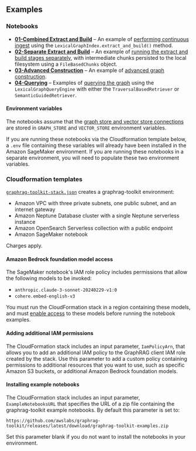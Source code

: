 ## Examples

### Notebooks

  - [**01-Combined Extract and Build**](./notebooks/01-Combined-Extract-and-Build.ipynb) – An example of [performing continuous ingest](https://github.com/awslabs/graphrag-toolkit/blob/main/docs/indexing.md#continous-ingest) using the `LexicalGraphIndex.extract_and_build()` method.
  - [**02-Separate Extract and Build**](./notebooks/02-Separate-Extract-and-Build.ipynb) – An example of [running the extract and build stages separately](https://github.com/awslabs/graphrag-toolkit/blob/main/docs/indexing.md#run-the-extract-and-build-stages-separately), with intermediate chunks persisted to the local filesystem using a `FileBasedChunks` object.
  - [**03-Advanced Construction**](./notebooks/03-Advanced-Construction.ipynb) – An example of [advanced graph construction](https://github.com/awslabs/graphrag-toolkit/blob/main/docs/indexing.md#advanced-graph-construction).
  - [**04-Querying**](./notebooks/04-Querying.ipynb) – Examples of [querying the graph](https://github.com/awslabs/graphrag-toolkit/blob/main/docs/querying.md) using the `LexicalGraphQueryEngine` with either the `TraversalBasedRetriever` or `SemanticGuidedRetriever`.
  
#### Environment variables

The notebooks assume that the [graph store and vector store connections](https://github.com/awslabs/graphrag-toolkit/blob/main/docs/storage-model.md) are stored in `GRAPH_STORE` and `VECTOR_STORE` environment variables. 

If you are running these notebooks via the Cloudformation template below, a `.env` file containing these variables will already have been installed in the Amazon SageMaker environment. If you are running these notebooks in a separate environment, you will need to populate these two environment variables.

### Cloudformation templates

[`graphrag-toolkit-stack.json`](./cloudformation-templates/graphrag-toolkit-stack.json) creates a graphrag-toolkit environment:

 - Amazon VPC with three private subnets, one public subnet, and an internet gateway
 - Amazon Neptune Database cluster with a single Neptune serverless instance
 - Amazon OpenSearch Serverless collection with a public endpoint
 - Amazon SageMaker notebook
 
Charges apply.

#### Amazon Bedrock foundation model access

The SageMaker notebook's IAM role policy includes permissions that allow the following models to be invoked:

- `anthropic.claude-3-sonnet-20240229-v1:0`
- `cohere.embed-english-v3`

You must run the CloudFormation stack in a region containing these models, and must [enable access](https://docs.aws.amazon.com/bedrock/latest/userguide/model-access.html) to these models before running the notebook examples.

#### Adding additional IAM permissions

The CloudFormation stack includes an input parameter, `IamPolicyArn`, that allows you to add an additional IAM policy to the GraphRAG client IAM role created by the stack. Use this parameter to add a custom policy containing permissions to additional resources that you want to use, such as specific Amazon S3 buckets, or additional Amazon Bedrock foundation models.

#### Installing example notebooks

The CloudFormation stack includes an input parameter, `ExampleNotebooksURL` that specifies the URL of a zip file containing the graphrag-toolkit example notebooks. By default this parameter is set to:

```
https://github.com/awslabs/graphrag-toolkit/releases/latest/download/graphrag-toolkit-examples.zip
```

Set this parameter blank if you do not want to install the notebooks in your environment.
